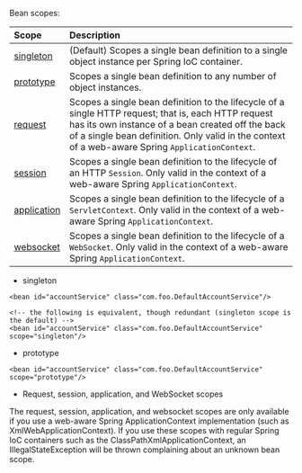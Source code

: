 Bean scopes:

| Scope | Description |
| :--- | :--- |
| [singleton](https://docs.spring.io/spring/docs/5.0.2.RELEASE/spring-framework-reference/core.html#beans-factory-scopes-singleton) | \(Default\) Scopes a single bean definition to a single object instance per Spring IoC container. |
| [prototype](https://docs.spring.io/spring/docs/5.0.2.RELEASE/spring-framework-reference/core.html#beans-factory-scopes-prototype) | Scopes a single bean definition to any number of object instances. |
| [request](https://docs.spring.io/spring/docs/5.0.2.RELEASE/spring-framework-reference/core.html#beans-factory-scopes-request) | Scopes a single bean definition to the lifecycle of a single HTTP request; that is, each HTTP request has its own instance of a bean created off the back of a single bean definition. Only valid in the context of a web-aware Spring `ApplicationContext`. |
| [session](https://docs.spring.io/spring/docs/5.0.2.RELEASE/spring-framework-reference/core.html#beans-factory-scopes-session) | Scopes a single bean definition to the lifecycle of an HTTP `Session`. Only valid in the context of a web-aware Spring `ApplicationContext`. |
| [application](https://docs.spring.io/spring/docs/5.0.2.RELEASE/spring-framework-reference/core.html#beans-factory-scopes-application) | Scopes a single bean definition to the lifecycle of a `ServletContext`. Only valid in the context of a web-aware Spring `ApplicationContext`. |
| [websocket](https://docs.spring.io/spring/docs/5.0.2.RELEASE/spring-framework-reference/web.html#websocket-stomp-websocket-scope) | Scopes a single bean definition to the lifecycle of a `WebSocket`. Only valid in the context of a web-aware Spring `ApplicationContext`. |

* singleton

```
<bean id="accountService" class="com.foo.DefaultAccountService"/>

<!-- the following is equivalent, though redundant (singleton scope is the default) -->
<bean id="accountService" class="com.foo.DefaultAccountService" scope="singleton"/>
```

* prototype

```
<bean id="accountService" class="com.foo.DefaultAccountService" scope="prototype"/>
```

* Request, session, application, and WebSocket scopes

The request, session, application, and websocket scopes are only available if you use a web-aware Spring ApplicationContext implementation \(such as XmlWebApplicationContext\). If you use these scopes with regular Spring IoC containers such as the ClassPathXmlApplicationContext, an IllegalStateException will be thrown complaining about an unknown bean scope.



